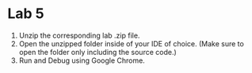 # Lab 5
1. Unzip the corresponding lab .zip file.
2. Open the unzipped folder inside of your IDE of choice. (Make sure to open the folder only including the source code.)
3. Run and Debug using Google Chrome.
